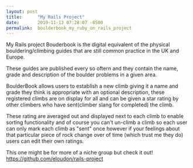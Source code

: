 ```yaml
---
layout: post
title:      "My Rails Project"
date:       2019-11-13 07:28:07 -0500
permalink:  boulderbook_my_ruby_on_rails_project
---
```



My Rails project Bouderbook is the digital equivalent of the physical bouldering/climbing guides that are still common practice in the UK and Europe. 

These guides are published every so oftern and they contain the name, grade and description of the boulder problems in a given area. 

BoulderBook allows users to establish a new climb giving it a name and grade they think is appropriate with an optional description, these registered climbs are on display for all and can be given a star rating by other climbers who have sent(climber slang for completed) the climb. 

These rating are averaged out and displayed next to each climb to enable sorting functionality and of course you can't un-climb a climb so each user can only mark each climb as "sent" once however if your feelings about that particular piece of rock change over of time (which trust me they do) users can edit their own ratings. 


This one might be for more of a niche group but check it out! 
https://github.com/eloudon/rails-project

